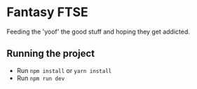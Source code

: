 # Fantasy FTSE

Feeding the 'yoof' the good stuff and hoping they get addicted.

## Running the project

- Run `npm install` or `yarn install`
- Run `npm run dev`
